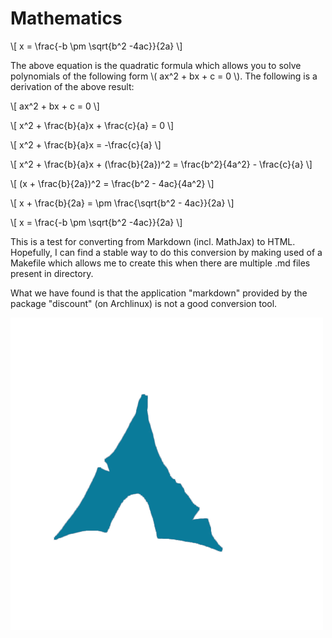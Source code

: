 # Mathematics

\\[
x = \frac{-b \pm \sqrt{b^2 -4ac}}{2a}
\\]

The above equation is the quadratic formula which allows you to solve polynomials of the following form \\( ax^2 + bx + c = 0 \\). The following is a derivation of the
above result:

\\[
ax^2 + bx + c = 0
\\]

\\[
x^2 + \frac{b}{a}x + \frac{c}{a} = 0
\\]

\\[
x^2 + \frac{b}{a}x = -\frac{c}{a}
\\]

\\[
x^2 + \frac{b}{a}x + (\frac{b}{2a})^2 = \frac{b^2}{4a^2} - \frac{c}{a}
\\]

\\[
(x + \frac{b}{2a})^2 = \frac{b^2 - 4ac}{4a^2}
\\]

\\[
x + \frac{b}{2a} = \pm \frac{\sqrt{b^2 - 4ac}}{2a}
\\]

\\[
x = \frac{-b \pm \sqrt{b^2 -4ac}}{2a}
\\]

This is a test for converting from Markdown (incl. MathJax) to HTML. Hopefully, I can find a stable way to do this conversion by making used of a Makefile which allows me to create this when there are multiple .md files present in directory.

What we have found is that the application "markdown" provided by the package "discount" (on Archlinux) is not a good conversion tool.

![](images/ArchLogo.png)
